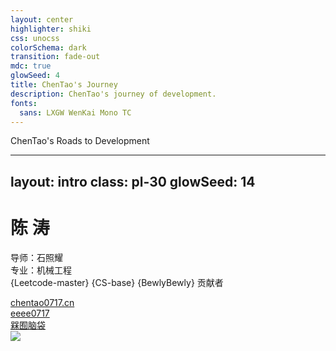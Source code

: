 ```yaml
---
layout: center
highlighter: shiki
css: unocss
colorSchema: dark
transition: fade-out
mdc: true
glowSeed: 4
title: ChenTao's Journey
description: ChenTao's journey of development. 
fonts:
  sans: LXGW WenKai Mono TC 
---
```


ChenTao's Roads to Development

---
layout: intro
class: pl-30
glowSeed: 14
---

# 陈 涛
<div class="[&>*]:important-leading-10 opacity-80">

导师：石照耀<br>
专业：机械工程<br>
{Leetcode-master} {CS-base} {BewlyBewly} 贡献者<br>


</div>
<div my-10 w-min flex="~ gap-1" items-center justify-center>
  <div i-ri-user-3-line op50 ma text-xl />
  <div><a href="https://www.chentao0717.cn" target="_blank" class="border-none! font-300">chentao0717.cn</a></div>
  <div i-ri-github-line op50 ma text-xl ml4/>
  <div><a href="https://github.com/eeee0717" target="_blank" class="border-none! font-300">eeee0717</a></div>
  <div i-ri-bilibili-line op50 ma text-xl ml4/>
  <div><a href="https://space.bilibili.com/52423255" target="_blank" class="border-none! font-300" ws-nowrap>槑囿脑袋</a></div>
</div>

<img src="/me.jpg"  absolute top-36 right-35 w-40 />

